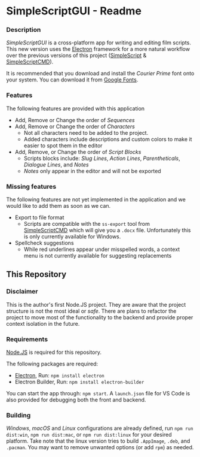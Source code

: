 # SimpleScriptGUI - Readme

### Description
*SimpleScriptGUI* is a cross-platform app for writing and editing film scripts. This new version uses the [Electron](https://www.electronjs.org) framework for a more natural workflow over the previous versions of this project ([SimpleScript](https://github.com/jon-bogert/SimpleScript) & [SimpleScriptCMD](https://github.com/jon-bogert/SimpleScriptCMD)).

It is recommended that you download and install the *Courier Prime* font onto your system. You can download it from [Google Fonts](https://fonts.google.com/specimen/Courier+Prime).

### Features
The following features are provided with this application
- Add, Remove or Change the order of *Sequences*
- Add, Remove or Change the order of *Characters*
    - Not all characters need to be added to the project.
    - Added characters include descriptions and custom colors to make it easier to spot them in the editor
- Add, Remove, or Change the order of *Script Blocks*
    - Scripts blocks include: *Slug Lines*, *Action Lines*, *Parentheticals*, *Dialogue Lines*, and *Notes*
    - *Notes* only appear in the editor and will not be exported

### Missing features
The following features are not yet implemented in the application and we would like to add them as soon as we can.
- Export to file format
    - Scripts are compatible with the `ss-export` tool from [SimpleScriptCMD](https://github.com/jon-bogert/SimpleScriptCMD) which will give you a `.docx` file. Unfortunately this is only currently available for Windows.
- Spellcheck suggestions
    - While red underlines appear under misspelled words, a context menu is not currently available for suggesting replacements

## This Repository

### Disclaimer
This is the author's first Node.JS project. They are aware that the project structure is not the most ideal or *safe*. There are plans to refactor the project to move most of the functionality to the backend and provide proper context isolation in the future.

### Requirements
[Node.JS](https://nodejs.org/en) is required for this repository.

The following packages are required:
 - [Electron](https://www.electronjs.org), Run: `npm install electron`
 - Electron Builder, Run: `npm install electron-builder`

 You can start the app through: `npm start`. A `launch.json` file for VS Code is also provided for debugging both the front and backend.

 ### Building
 *Windows*, *macOS* and *Linux* configurations are already defined, run `npm run dist:win`, `npm run dist:mac`, or `npm run dist:linux` for your desired platform. Take note that the linux version tries to build `.AppImage`, `.deb`, and `.pacman`. You may want to remove unwanted options (or add `rpm`) as needed.